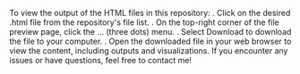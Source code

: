 To view the output of the HTML files in this repository:
. Click on the desired .html file from the repository's file list.
. On the top-right corner of the file preview page, click the ... (three dots) menu.
. Select Download to download the file to your computer.
. Open the downloaded file in your web browser to view the content, including outputs and visualizations.
If you encounter any issues or have questions, feel free to contact me!
